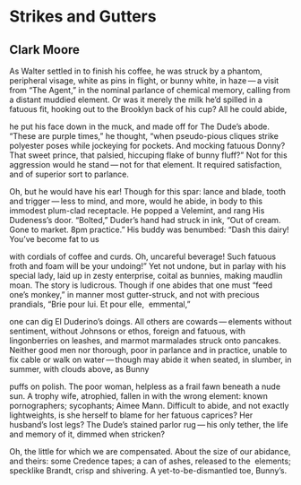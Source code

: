 # Strikes and Gutters
## Clark Moore
As Walter settled in to finish his coffee, he was struck
by a phantom, peripheral visage, white as pins in flight, or bunny
white, in haze — a visit from “The Agent,” in the nominal parlance
of chemical memory, calling from a distant muddied element.
Or was it merely the milk he’d spilled in a fatuous
fit, hooking out to the Brooklyn back of his cup? All he could abide,

he put his face down in the muck, and made off for The Dude’s abode.
“These are purple times,” he thought, “when pseudo-pious cliques strike
polyester poses while jockeying for pockets. And mocking fatuous
Donny? That sweet prince, that palsied, hiccuping flake of bunny
fluff?” Not for this aggression would he stand — not for that element.
It required satisfaction, and of superior sort to parlance.

Oh, but he would have his ear! Though for this spar: lance
and blade, tooth and trigger — less to mind, and more, would he abide,
in body to this immodest plum-clad receptacle. He popped a Velemint,
and rang His Dudeness’s door. “Bolted,” Duder’s hand had struck
in ink, “Out of cream. Gone to market. 8pm practice.” His buddy
was benumbed: “Dash this dairy! You’ve become fat to us

with cordials of coffee and curds. Oh, uncareful beverage! Such fatuous
froth and foam will be your undoing!” Yet not undone, but in parlay
with his special lady, laid up in zesty enterprise, coital as bunnies,
making maudlin moan. The story is ludicrous. Though if one abides
that one must “feed one’s monkey,” in manner most gutter-struck,
and not with precious prandials, “Brie pour lui. Et pour elle,  emmental,”

one can dig El Duderino’s doings. All others are cowards — elements
without sentiment, without Johnsons or ethos, foreign and fatuous,
with lingonberries on leashes, and marmot marmalades struck
onto pancakes. Neither good men nor thorough, poor in parlance
and in practice, unable to fix cable or walk on water — though may abide
it when seated, in slumber, in summer, with clouds above, as Bunny

puffs on polish. The poor woman, helpless as a frail fawn beneath
a nude sun. A trophy wife, atrophied, fallen in with the wrong element:
known pornographers; sycophants; Aimee Mann. Difficult to abide,
and not exactly lightweights, is she herself to blame for her fatuous
caprices? Her husband’s lost legs? The Dude’s stained parlor
rug — his only tether, the life and memory of it, dimmed when stricken?

Oh, the little for which we are compensated. About the size of our abidance,
and theirs: some Credence tapes; a can of ashes, released to the  elements;
specklike Brandt, crisp and shivering. A yet-to-be-dismantled toe, Bunny’s.